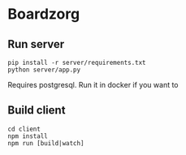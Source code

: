 # Boardzorg

## Run server
```
pip install -r server/requirements.txt
python server/app.py
```

Requires postgresql. Run it in docker if you want to

## Build client
```
cd client
npm install
npm run [build|watch]
```



